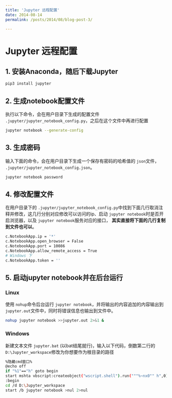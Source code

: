 ```yaml
---
title: 'Jupyter 远程配置'
date: 2014-08-14
permalink: /posts/2014/08/blog-post-3/

---
```


# Jupyter 远程配置

## 1. 安装Anaconda，随后下载Jupyter

```bash
pip3 install jupyter
```

## 2. 生成notebook配置文件

执行以下命令，会在用户目录下生成的配置文件 `.jupyter/jupyter_notebook_config.py`，之后在这个文件中再进行配置

```bash
jupyter notebook --generate-config
```

## 3. 生成密码

输入下面的命令，会在用户目录下生成一个保存有密码的哈希值的 `json`文件， `.jupyter/jupyter_notebook_config.json`。

```bash
jupyter notebook password
```

## 4. 修改配置文件

在用户目录下的 `.jupyter/jupyter_notebook_config.py`中找到下面几行取消注释并修改，这几行分别对应修改可以访问的ip、启动 `jupyter notebook`时是否开启浏览器，以及 `jupyter notebook`服务对应的接口， **其实直接将下面的几行复制到文件也可以**。

```bash
c.NotebookApp.ip = '*'
c.NotebookApp.open_browser = False
c.NotebookApp.port = 10086
c.NotebookApp.allow_remote_access = True
# Windows 下
c.NotebookApp.token = ''
```

## 5. 启动jupyter notebook并在后台运行

### Linux

使用 `nohup`命令后台运行 `jupyter notebook`，并将输出的内容追加的内容输出到 `jupyter.out`文件中，同时将错误信息也输出到文件中。

```bash
nohup jupyter notebook >>jupyter.out 2>&1 &
```

### Windows

新建文本文件 `jupyter.bat` (以bat结尾就行)，输入以下代码，倒数第二行的 `D:\Jupyter_workspace`修改为你想要作为根目录的路径

```bash
%隐藏cmd窗口%
@echo off
if "%1"=="h" goto begin
start mshta vbscript:createobject("wscript.shell").run("""%~nx0"" h",0)(window.close)&&exit
:begin
cd /d D:\Jupyter_workspace
start /b jupyter notebook >nul 2>nul
```
